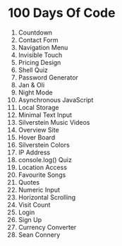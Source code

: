 # 100 Days Of Code

1. Countdown
2. Contact Form
3. Navigation Menu
4. Invisible Touch
5. Pricing Design
6. Shell Quiz
7. Password Generator
8. Jan & Oli
9. Night Mode
10. Asynchronous JavaScript
11. Local Storage
12. Minimal Text Input
13. Silverstein Music Videos
14. Overview Site
15. Hover Board
16. Silverstein Colors
17. IP Address
18. console.log() Quiz
19. Location Access
20. Favourite Songs
21. Quotes
22. Numeric Input
23. Horizontal Scrolling
24. Visit Count
25. Login
26. Sign Up
27. Currency Converter
28. Sean Connery
